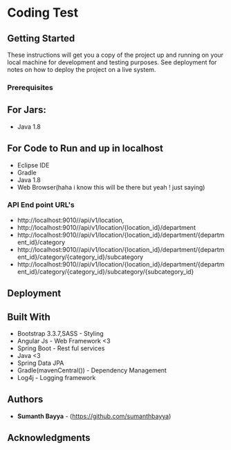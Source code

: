 # Coding Test


## Getting Started

These instructions will get you a copy of the project up and running on your local machine for development and testing purposes. See deployment for notes on how to deploy the project on a live system.

### Prerequisites
## For Jars:
* Java 1.8

## For Code to Run and up in localhost
* Eclipse IDE
* Gradle
* Java 1.8
* Web Browser(haha i know this will be there but yeah ! just saying)

### API End point URL's
* http://localhost:9010//api/v1/location,
* http://localhost:9010//api/v1/location/{location_id}/department
* http://localhost:9010//api/v1/location/{location_id}/department/{department_id}/category
* http://localhost:9010//api/v1/location/{location_id}/department/{department_id}/category/{category_id}/subcategory
* http://localhost:9010//api/v1/location/{location_id}/department/{department_id}/category/{category_id}/subcategory/{subcategory_id}

## Deployment



## Built With
* Bootstrap 3.3.7,SASS - Styling
* Angular Js - Web Framework <3
* Spring Boot - Rest ful services
* Java <3
* Spring Data JPA
* Gradle(mavenCentral()) - Dependency Management
* Log4j - Logging framework



## Authors

* **Sumanth Bayya** - (https://github.com/sumanthbayya)

## Acknowledgments

